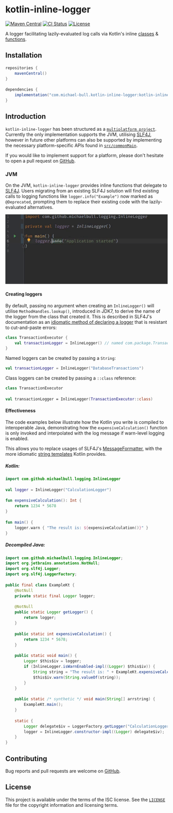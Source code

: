 # kotlin-inline-logger

[![Maven Central](https://img.shields.io/maven-central/v/com.michael-bull.kotlin-inline-logger/kotlin-inline-logger.svg)](https://search.maven.org/search?q=g:com.michael-bull.kotlin-inline-logger) [![CI Status](https://github.com/michaelbull/kotlin-inline-logger/workflows/ci/badge.svg)](https://github.com/michaelbull/kotlin-inline-logger/actions?query=workflow%3Aci) [![License](https://img.shields.io/github/license/michaelbull/kotlin-inline-logger.svg)](https://github.com/michaelbull/kotlin-inline-logger/blob/master/LICENSE)

A logger facilitating lazily-evaluated log calls via Kotlin's inline [classes][inline-classes] & [functions][inline-functions].

## Installation

```groovy
repositories {
    mavenCentral()
}

dependencies {
    implementation("com.michael-bull.kotlin-inline-logger:kotlin-inline-logger:1.0.3")
}
```

## Introduction

`kotlin-inline-logger` has been structured as a [`multiplatform project`][mpp].
Currently the only implementation supports the JVM, utilising [SLF4J][slf4j],
however in future other platforms can also be supported by implementing the
necessary platform-specific APIs found in [`src/commonMain`](src/commonMain).

If you would like to implement support for a platform, please don't hesitate
to open a pull request on [GitHub][github].

### JVM

On the JVM, `kotlin-inline-logger` provides inline functions that delegate
to [SLF4J][slf4j]. Users migrating from an existing SLF4J solution will find
existing calls to logging functions like `logger.info("Example")` now marked as
`@Deprecated`, prompting them to replace their existing code with the
lazily-evaluated alternatives.

![ReplaceWith example](replacewith-example.gif)

#### Creating loggers

By default, passing no argument when creating an `InlineLogger()` will utilise
`MethodHandles.lookup()`, introduced in JDK7, to derive the name of the logger
from the class that created it. This is described in SLF4J's documentation as
an [idiomatic method of declaring a logger][slf4j-idiom] that is resistant to
cut-and-paste errors:

```kotlin
class TransactionExecutor {
    val transactionLogger = InlineLogger() // named com.package.TransactionExecutor
}
```

Named loggers can be created by passing a `String`:

```kotlin
val transactionLogger = InlineLogger("DatabaseTransactions")
```

Class loggers can be created by passing a `::class` reference:

```kotlin
class TransactionExecutor

val transactionLogger = InlineLogger(TransactionExecutor::class)
```


#### Effectiveness

The code examples below illustrate how the Kotlin you write is compiled to
interoperable Java, demonstrating how the `expensiveCalculation()` function is
only invoked and interpolated with the log message if warn-level logging is
enabled.

This allows you to replace usages of SLF4J's [MessageFormatter][slf4j-formatter],
with the more idiomatic [string templates][string-templates] Kotlin provides.

##### Kotlin:

```kotlin
import com.github.michaelbull.logging.InlineLogger

val logger = InlineLogger("CalculationLogger")

fun expensiveCalculation(): Int {
    return 1234 * 5678
}

fun main() {
    logger.warn { "The result is: ${expensiveCalculation()}" }
}
```

##### Decompiled Java:

```java
import com.github.michaelbull.logging.InlineLogger;
import org.jetbrains.annotations.NotNull;
import org.slf4j.Logger;
import org.slf4j.LoggerFactory;

public final class ExampleKt {
    @NotNull
    private static final Logger logger;

    @NotNull
    public static Logger getLogger() {
        return logger;
    }

    public static int expensiveCalculation() {
        return 1234 * 5678;
    }

    public static void main() {
        Logger $this$iv = logger;
        if (InlineLogger.isWarnEnabled-impl((Logger) $this$iv)) {
            String string = "The result is: " + ExampleKt.expensiveCalculation();
            $this$iv.warn(String.valueOf(string));
        }
    }

    public static /* synthetic */ void main(String[] arrstring) {
        ExampleKt.main();
    }

    static {
        Logger delegate$iv = LoggerFactory.getLogger("CalculationLogger");
        logger = InlineLogger.constructor-impl((Logger) delegate$iv);
    }
}
```

## Contributing

Bug reports and pull requests are welcome on [GitHub][github].

## License

This project is available under the terms of the ISC license. See the
[`LICENSE`](LICENSE) file for the copyright information and licensing terms.

[inline-classes]: https://kotlinlang.org/docs/reference/inline-classes.html
[inline-functions]: https://kotlinlang.org/docs/reference/inline-functions.html
[mpp]: https://kotlinlang.org/docs/reference/multiplatform.html
[string-templates]: https://kotlinlang.org/docs/reference/basic-types.html#string-templates
[github]: https://github.com/michaelbull/kotlin-inline-logger
[slf4j]: https://www.slf4j.org/
[slf4j-idiom]: https://www.slf4j.org/faq.html#declaration_pattern
[slf4j-formatter]: https://www.slf4j.org/api/org/slf4j/helpers/MessageFormatter.html
